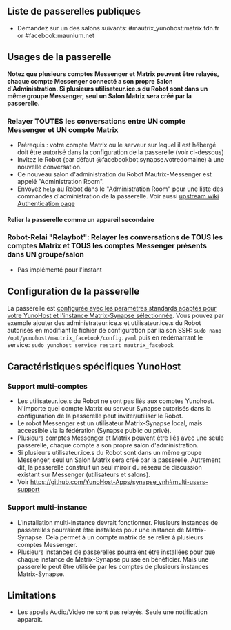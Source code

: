 ## Liste de passerelles publiques

* Demandez sur un des salons suivants: #mautrix_yunohost:matrix.fdn.fr or #facebook:maunium.net

## Usages de la passerelle

**Notez que plusieurs comptes Messenger et Matrix peuvent être relayés, chaque compte Messenger connecté a son propre Salon d'Administration. Si plusieurs utilisateur.ice.s du Robot sont dans un même groupe Messenger, seul un Salon Matrix sera créé par la passerelle.**

### Relayer TOUTES les conversations entre UN compte Messenger et UN compte Matrix

* Prérequis : votre compte Matrix ou le serveur sur lequel il est hébergé doit être autorisé dans la configuration de la passerelle (voir ci-dessous)
* Invitez le Robot (par défaut @facebookbot:synapse.votredomaine) à une nouvelle conversation.
* Ce nouveau salon d'administration du Robot Mautrix-Messenger est appelé "Administration Room".
* Envoyez ``help`` au Robot dans le "Administration Room" pour une liste des commandes d'administration de la passerelle.
Voir aussi [upstream wiki Authentication page](https://docs.mau.fi/bridges/python/facebook/authentication.html)

#### Relier la passerelle comme un appareil secondaire

### Robot-Relai "Relaybot": Relayer les conversations de TOUS les comptes Matrix et TOUS les comptes Messenger présents dans UN groupe/salon

* Pas implémenté pour l'instant

## Configuration de la passerelle

La passerelle est [configurée avec les paramètres standards adaptés pour votre YunoHost et l'instance Matrix-Synapse sélectionnée](https://github.com/YunoHost-Apps/mautrix_facebook_ynh/blob/master/conf/config.yaml). Vous pouvez par exemple ajouter des administrateur.ice.s et utilisateur.ice.s du Robot autorisés en modifiant le fichier de configuration par liaison SSH:
```sudo nano /opt/yunohost/mautrix_facebook/config.yaml```
puis en redémarrant le service:
```sudo yunohost service restart mautrix_facebook```

## Caractéristiques spécifiques YunoHost

### Support multi-comptes

* Les utilisateur.ice.s du Robot ne sont pas liés aux comptes Yunohost. N'importe quel compte Matrix ou serveur Synapse autorisés dans la configuration de la passerelle peut inviter/utiliser le Robot.
* Le robot Messenger est un utilisateur Matrix-Synapse local, mais accessible via la fédération (Synapse public ou privé).
* Plusieurs comptes Messenger et Matrix peuvent être liés avec une seule passerelle, chaque compte a son propre salon d'administration.
* Si plusieurs utilisateur.ice.s du Robot sont dans un même groupe Messenger, seul un Salon Matrix sera créé par la passerelle. Autrement dit, la passerelle construit un seul miroir du réseau de discussion existant sur Messenger (utilisateurs et salons).
* Voir <https://github.com/YunoHost-Apps/synapse_ynh#multi-users-support>

### Support multi-instance

* L'installation multi-instance devrait fonctionner. Plusieurs instances de passerelles pourraient être installées pour une instance de Matrix-Synapse. Cela permet à un compte matrix de se relier à plusieurs comptes Messenger.
* Plusieurs instances de passerelles pourraient être installées pour que chaque instance de Matrix-Synapse puisse en bénéficier. Mais une passerelle peut être utilisée par les comptes de plusieurs instances Matrix-Synapse.

## Limitations

* Les appels Audio/Video ne sont pas relayés. Seule une notification apparait.
